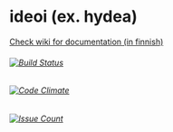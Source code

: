 # ideoi (ex. hydea)

[Check wiki for documentation (in finnish)](https://github.com/hyyhus/jasenaloitepalvelu-hydea/wiki)

###### [![Build Status](https://travis-ci.org/hyyhus/jasenaloitepalvelu-hydea.svg?branch=master)](https://travis-ci.org/hyyhus/jasenaloitepalvelu-hydea)
###### [![Code Climate](https://codeclimate.com/github/hydea/hydea.png)](https://codeclimate.com/github/hydea/hydea)
###### [![Issue Count](https://codeclimate.com/github/hydea/hydea/badges/issue_count.svg)](https://codeclimate.com/github/hydea/hydea)
